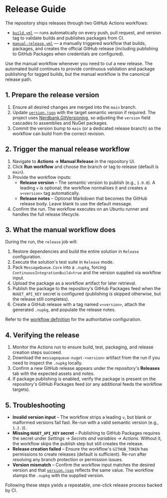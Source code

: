 # Release Guide

The repository ships releases through two GitHub Actions workflows:

- [`build.yml`](../.github/workflows/build.yml) — runs automatically on every push, pull request, and version tag to validate builds and publishes packages from CI.
- [`manual-release.yml`](../.github/workflows/manual-release.yml) — a manually triggered workflow that builds, packages, and creates the official GitHub release (including publishing to GitHub Packages when credentials are configured).

Use the manual workflow whenever you need to cut a new release. The automated build continues to provide continuous validation and package publishing for tagged builds, but the manual workflow is the canonical release path.

## 1. Prepare the release version

1. Ensure all desired changes are merged into the `main` branch.
2. Update [`version.json`](../version.json) with the target semantic version if required. The project uses [Nerdbank.GitVersioning](https://github.com/dotnet/Nerdbank.GitVersioning), so adjusting the `version` field cascades to assemblies and NuGet packages.
3. Commit the version bump to `main` (or a dedicated release branch) so the workflow can build from the correct revision.

## 2. Trigger the manual release workflow

1. Navigate to **Actions → Manual Release** in the repository UI.
2. Click **Run workflow** and choose the branch or tag to release (default is `main`).
3. Provide the workflow inputs:
   - **Release version** – The semantic version to publish (e.g., `1.0.0`). A leading `v` is optional; the workflow normalises it and creates a `v<version>` tag automatically.
   - **Release notes** – Optional Markdown that becomes the GitHub release body. Leave blank to use the default message.
4. Confirm the run. The workflow executes on an Ubuntu runner and handles the full release lifecycle.

## 3. What the manual workflow does

During the run, the `release` job will:

1. Restore dependencies and build the entire solution in `Release` configuration.
2. Execute the solution's test suite in `Release` mode.
3. Pack `MessageQueue.Core` into a `.nupkg`, forcing `ContinuousIntegrationBuild=true` and the version supplied via workflow input.
4. Upload the package as a workflow artifact for later retrieval.
5. Publish the package to the repository's GitHub Packages feed when the `NUGET_API_KEY` secret is configured (publishing is skipped otherwise, but the release still completes).
6. Create a GitHub release with a tag named `v<version>`, attach the generated `.nupkg`, and populate the release notes.

Refer to the [workflow definition](../.github/workflows/manual-release.yml) for the authoritative configuration.

## 4. Verifying the release

1. Monitor the Actions run to ensure build, test, packaging, and release creation steps succeed.
2. Download the `messagequeue-nuget-<version>` artifact from the run if you need to inspect the `.nupkg` locally.
3. Confirm a new GitHub release appears under the repository's **Releases** tab with the expected assets and notes.
4. If package publishing is enabled, verify the package is present on the repository's GitHub Packages feed (or any additional feeds the workflow targets).

## 5. Troubleshooting

- **Invalid version input** – The workflow strips a leading `v`, but blank or malformed versions fail fast. Re-run with a valid semantic version (e.g., `1.2.3`).
- **Missing `NUGET_API_KEY` secret** – Publishing to GitHub Packages requires the secret under *Settings → Secrets and variables → Actions*. Without it, the workflow skips the publish step but still creates the release.
- **Release creation failed** – Ensure the workflow's `GITHUB_TOKEN` has permissions to create releases (default is sufficient). Re-run after resolving any branch protection or permission issues.
- **Version mismatch** – Confirm the workflow input matches the desired version and that [`version.json`](../version.json) reflects the same value. The workflow stamps the `.nupkg` with the supplied version.

Following these steps yields a repeatable, one-click release process backed by CI.
